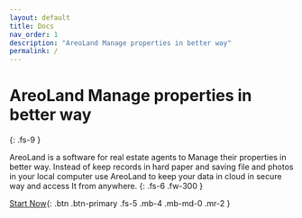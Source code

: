 ```yaml
---
layout: default
title: Docs
nav_order: 1
description: "AreoLand Manage properties in better way"
permalink: /
---
```


# AreoLand Manage properties in better way

{: .fs-9 }

AreoLand is a software for real estate agents to Manage their properties in better way. Instead of keep records in hard paper and saving file and photos in your local computer use AreoLand to keep your data in cloud in secure way and access It from anywhere.
{: .fs-6 .fw-300 }

[Start Now](https://areoland.com){: .btn .btn-primary .fs-5 .mb-4 .mb-md-0 .mr-2 }
